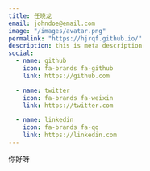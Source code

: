 ```yaml
---
title: 任晓龙
email: johndoe@email.com
image: "/images/avatar.png"
permalink: "https://hjrqf.github.io/"
description: this is meta description
social:
  - name: github
    icon: fa-brands fa-github
    link: https://github.com

  - name: twitter
    icon: fa-brands fa-weixin
    link: https://twitter.com

  - name: linkedin
    icon: fa-brands fa-qq
    link: https://linkedin.com
---
```


你好呀
